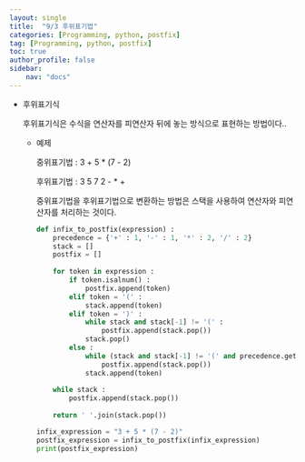 ```yaml
---
layout: single
title:  "9/3 후위표기법"
categories: [Programming, python, postfix]
tag: [Programming, python, postfix]
toc: true
author_profile: false
sidebar:
    nav: "docs"
---
```


* 후위표기식 

  후위표기식은 수식을 연산자를 피연산자 뒤에 놓는 방식으로 표현하는 방법이다..

  * 예제

    중위표기법 : 3 + 5 * (7 - 2)

    후위표기법 : 3 5 7 2 - * +

    중위표기법을 후위표기법으로 변환하는 방법은 스택을 사용하여 연산자와 피연산자를 처리하는 것이다.

    ```python
    def infix_to_postfix(expression) :
        precedence = {'+' : 1, '-' : 1, '*' : 2, '/' : 2}
        stack = []
        postfix = []
        
        for token in expression :
            if token.isalnum() :
                postfix.append(token)
            elif token = '(' :
                stack.append(token)
            elif token = ')' :
                while stack and stack[-1] != '(' :
                    postfix.append(stack.pop())
    			stack.pop()
    		else :
                while (stack and stack[-1] != '(' and precedence.get(token, 0) <= precedence(stack[-1], 0)) :
                    postfix.append(stack.pop())
    			stack.append(token)
                
    	while stack :
            postfix.append(stack.pop())
            
    	return ' '.join(stack.pop())
    
    infix_expression = "3 + 5 * (7 - 2)"
    postfix_expression = infix_to_postfix(infix_expression)
    print(postfix_expression)
    ```

    